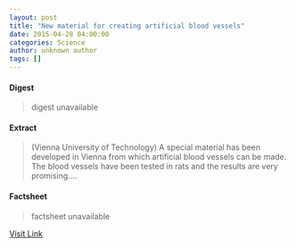 ```yaml
---
layout: post
title: "New material for creating artificial blood vessels"
date: 2015-04-28 04:00:00
categories: Science
author: unknown author
tags: []
---
```



#### Digest
>digest unavailable

#### Extract
>(Vienna University of Technology) A special material has been developed in Vienna from which artificial blood vessels can be made. The blood vessels have been tested in rats and the results are very promising....

#### Factsheet
>factsheet unavailable

[Visit Link](http://www.eurekalert.org/pub_releases/2015-04/vuot-nmf042815.php)



